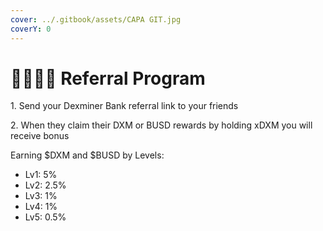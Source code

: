 ```yaml
---
cover: ../.gitbook/assets/CAPA GIT.jpg
coverY: 0
---
```


# 👨👩👧👦 Referral Program

1\. Send your Dexminer Bank referral link to your friends

2\. When they claim their DXM or BUSD rewards by holding xDXM you will receive bonus

Earning $DXM and $BUSD by Levels:

* Lv1: 5%&#x20;
* Lv2: 2.5%&#x20;
* Lv3: 1%&#x20;
* Lv4: 1%&#x20;
* Lv5: 0.5%
